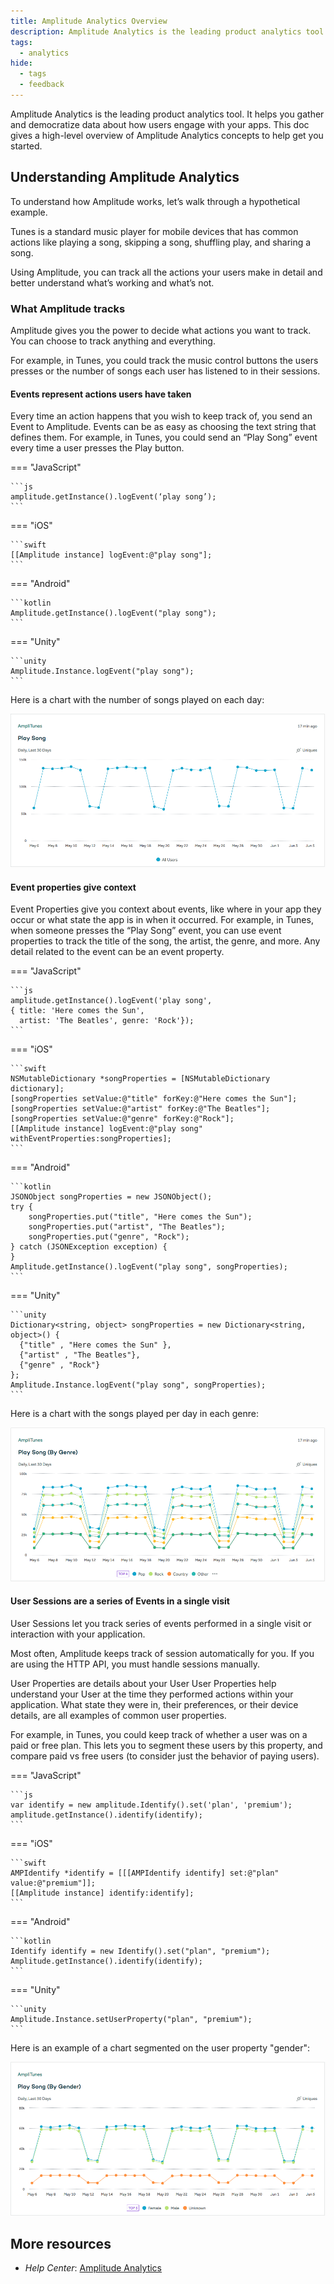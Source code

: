 ```yaml
---
title: Amplitude Analytics Overview
description: Amplitude Analytics is the leading product analytics tool. It helps you gather and democratize data about how users engage with your apps.
tags:
  - analytics
hide:
  - tags
  - feedback
---
```


Amplitude Analytics is the leading product analytics tool. It helps you gather and democratize data about how users engage with your apps.
 This doc gives a high-level overview of Amplitude Analytics concepts to help get you started.

## Understanding Amplitude Analytics

To understand how Amplitude works, let’s walk through a hypothetical example.

Tunes is a standard music player for mobile devices that has common actions like playing a song, skipping a song, shuffling play, and sharing a song.

Using Amplitude, you can track all the actions your users make in detail and better understand what’s working and what’s not.

### What Amplitude tracks

Amplitude gives you the power to decide what actions you want to track. You can choose to track anything and everything.

For example, in Tunes, you could track the music control buttons the users presses or the number of songs each user has listened to in their sessions.

#### Events represent actions users have taken

Every time an action happens that you wish to keep track of, you send an Event to Amplitude. Events can be as easy as choosing the text string that defines them.
For example, in Tunes, you could send an “Play Song” event every time a user presses the Play button.

=== "JavaScript"

    ```js
    amplitude.getInstance().logEvent(‘play song’);
    ```

=== "iOS"

    ```swift
    [[Amplitude instance] logEvent:@"play song"];
    ```

=== "Android"

    ```kotlin
    Amplitude.getInstance().logEvent("play song");
    ```

=== "Unity"

    ```unity
    Amplitude.Instance.logEvent("play song");
    ```

Here is a chart with the number of songs played on each day:

![An example chart showing songs the number of songs played on each day](../assets/images/analytics-chart-songs-played.png)

#### Event properties give context

Event Properties give you context about events, like where in your app they occur or what state the app is in when it occurred.
For example, in Tunes, when someone presses the “Play Song” event, you can use event properties to track the
 title of the song, the artist, the genre, and more. Any detail related to the event can be an event property.

=== "JavaScript"

    ```js
    amplitude.getInstance().logEvent('play song',
    { title: 'Here comes the Sun',
      artist: 'The Beatles', genre: 'Rock'});
    ```

=== "iOS"

    ```swift
    NSMutableDictionary *songProperties = [NSMutableDictionary dictionary];
    [songProperties setValue:@"title" forKey:@"Here comes the Sun"];
    [songProperties setValue:@"artist" forKey:@"The Beatles"];
    [songProperties setValue:@"genre" forKey:@"Rock"];
    [[Amplitude instance] logEvent:@"play song" withEventProperties:songProperties];
    ```

=== "Android"

    ```kotlin
    JSONObject songProperties = new JSONObject();
    try {
        songProperties.put("title", "Here comes the Sun");
        songProperties.put("artist", "The Beatles");
        songProperties.put("genre", "Rock");
    } catch (JSONException exception) {
    }
    Amplitude.getInstance().logEvent("play song", songProperties);
    ```

=== "Unity"

    ```unity
    Dictionary<string, object> songProperties = new Dictionary<string, object>() {
      {"title" , "Here comes the Sun" },
      {"artist" , "The Beatles"},
      {"genre" , "Rock"}
    };
    Amplitude.Instance.logEvent("play song", songProperties);
    ```

Here is a chart with the songs played per day in each genre:

![An example chart of songs played per day in each genre](../assets/images/analytics-chart-songs-played-by-genre.png)

#### User Sessions are a series of Events in a single visit

User Sessions let you track series of events performed in a single visit or interaction with your application.

Most often, Amplitude keeps track of session automatically for you. If you are using the HTTP API, you must handle sessions manually.

User Properties are details about your User
User Properties help understand your User at the time they performed actions within your application.
 What state they were in, their preferences, or their device details, are all examples of common user properties.

For example, in Tunes, you could keep track of whether a user was on a paid or free plan.
 This lets you to segment these users by this property, and compare paid vs free users (to consider just the behavior of paying users).

=== "JavaScript"

    ```js
    var identify = new amplitude.Identify().set('plan', 'premium');
    amplitude.getInstance().identify(identify);
    ```

=== "iOS"

    ```swift
    AMPIdentify *identify = [[[AMPIdentify identify] set:@"plan" value:@"premium"]];
    [[Amplitude instance] identify:identify];
    ```

=== "Android"

    ```kotlin
    Identify identify = new Identify().set("plan", "premium");
    Amplitude.getInstance().identify(identify);
    ```

=== "Unity"

    ```unity
    Amplitude.Instance.setUserProperty("plan", "premium");
    ```

Here is an example of a chart segmented on the user property "gender":

![An example chart that's segmented by the user property "gender"](../asssets/images/../../assets/images/analytics-chart-songs-played-by-gender.png)

## More resources

- *Help Center*: [Amplitude Analytics](https://help.amplitude.com/hc/en-us/categories/360006505092-Amplitude-Analytics)
